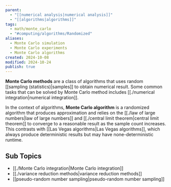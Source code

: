 ```yaml
---
parent:
  - "[[numerical analysis|numerical analysis]]"
  - "[[algorithms|algorithms]]"
tags:
  - math/monte_carlo
  - "#computing/algorithms/Randomized"
aliases:
  - Monte Carlo simulation
  - Monte Carlo experiments
  - Monte Carlo algorithms
created: 2024-10-08
modified: 2024-10-24
publish: true
---
```

**Monte Carlo methods** are a class of algorithms that uses random [[sampling (statistics)|samples]] to obtain numerical result. Some common tasks that can be solved by Monte Carlo method includes [[./numerical integration|numerical integration]].

In the context of algorithms, **Monte Carlo algorithm** is a randomized algorithm that produces approximation and relies on the [[./law of large numbers|law of large numbers]] and [[./central limit theorem|central limit theorem]] to converge to a reasonable result as the sample count increases. This contrasts with [[Las Vegas algorithms|Las Vegas algorithms]], which always produce deterministic results but may have none-deterministic runtime.

## Sub Topics
- [[./Monte Carlo integration|Monte Carlo integration]]
- [[./variance reduction methods|variance reduction methods]]
- [[pseudo-random number sampling|pseudo-random number sampling]]